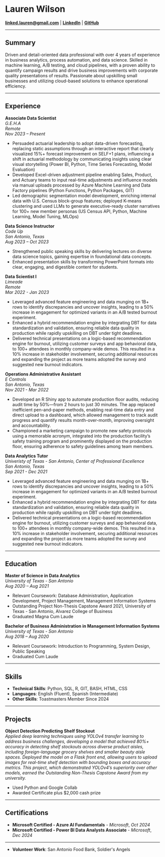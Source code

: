 # Lauren Wilson

**[linked.lauren@gmail.com](mailto:linked.lauren@gmail.com)** | **[LinkedIn](https://linkedin.com/in/alaurenwilson)** | **[GitHub](https://github.com/Lauren-Wilson )**

---

## Summary

Driven and detail-oriented data professional with over 4 years of experience in business analytics, process automation, and data science. Skilled in machine learning, A/B testing, and cloud pipelines, with a proven ability to quantify campaign results and drive business improvements with corporate quality presentations of results. Passionate about upskilling small businesses and utilizing cloud-based solutions to enhance operational efficiency.

---

## Experience

**Associate Data Scientist**  
*G.E.H.A*  
*Remote*  
*Nov 2023 – Present*

- Persuaded actuarial leadership to adopt data-driven forecasting, replacing static assumptions through an interactive report that clearly visualized 15%+ forecast improvement on SELF+1 plans, influencing a shift in actuarial methodology by communicating insights using clear visual storytelling (Power BI, Python, Time Series Forecasting, Model Evaluation)
- Developed Excel-driven adjustment pipeline enabling Sales, Product, and Actuary teams to input real-time adjustments and influence models via manual uploads processed by Azure Machine Learning and Data Factory pipelines (Python Functions, Python Packages, GIT)
- Led demographic segmentation model development, enriching internal data with U.S. Census block-group features; deployed K-means clustering and used LLMs to generate executive-ready cluster narratives for 100+ new member personas (US Census API, Python, Machine Learning, Model Tuning, MLOps)


**Data Science Instructor**  
*Code Up*  
*San Antonio, Texas*  
*Aug 2023 – Oct 2023*

- Strengthened public speaking skills by delivering lectures on diverse data science topics, gaining expertise in foundational data concepts.
- Enhanced presentation skills by transforming PowerPoint formats into clear, engaging, and digestible content for students.

**Data Scientist I**  
*Limeade*  
*Remote*  
*Mar 2022 - Jan 2023*

- Leveraged advanced feature engineering and data munging on 1B+ rows to identify discrepancies and uncover insights, leading to a 50% increase in engagement for optimized variants in an A/B tested burnout experiment.
- Enhanced a hybrid recommendation engine by integrating DBT for data standardization and validation, ensuring reliable data quality in production while rapidly upskilling on DBT under tight deadlines.
- Delivered technical presentations on a logic-based recommendation engine for burnout, utilizing customer surveys and app behavioral data, to 100+ attendees in monthly company-wide demos. This resulted in a 10% increase in stakeholder involvement, securing additional resources and expanding the project as more teams adopted the survey and suggested new burnout indicators.

**Operations Administrative Assistant**  
*E Controls*  
*San Antonio, Texas*  
*Nov 2021 - Mar 2022*

- Developed an R Shiny app to automate production floor audits, reducing audit time by 50%—from 2 hours to just 30 minutes. The app replaced inefficient pen-and-paper methods, enabling real-time data entry and direct upload to a dashboard, which allowed management to track audit progress and quantify results month-over-month, improving oversight and accountability.
- Championed a marketing campaign to promote new safety protocols using a memorable acronym, integrated into the production facility’s safety training program and prominently displayed on the production floor, ensuring adherence to safety guidelines among team members.


**Data Analytics Tutor**  
*Univeristy of Texas - San Antonio, Center of Professional Excellence*  
*San Antonio, Texas*  
*Sep 2021 - Dec 2021*

- Leveraged advanced feature engineering and data munging on 1B+ rows to identify discrepancies and uncover insights, leading to a 50% increase in engagement for optimized variants in an A/B tested burnout experiment.
- Enhanced a hybrid recommendation engine by integrating DBT for data standardization and validation, ensuring reliable data quality in production while rapidly upskilling on DBT under tight deadlines.
- Delivered technical presentations on a logic-based recommendation engine for burnout, utilizing customer surveys and app behavioral data, to 100+ attendees in monthly company-wide demos. This resulted in a 10% increase in stakeholder involvement, securing additional resources and expanding the project as more teams adopted the survey and suggested new burnout indicators.

---

## Education

**Master of Science in Data Analytics**  
*University of Texas - San Antonio*  
*Aug 2020 – Aug 2021*

- Relevant Coursework: Database Administration, Application Development, Project Management, Management Information Systems
- Outstanding Project Non-Thesis Capstone Award 2021, University of Texas - San Antonio, Alvarez College of Business
- Graduated Magna Cum Laude

**Bachelor of Business Administration in Management Information Systems**  
*University of Texas - San Antonio*  
*Aug 2018 – Aug 2020*

- Relevant Coursework: Introduction to Programming, System Design, Public Speaking
- Graduated Cum Laude

---

## Skills

- **Technical Skills**: Python, SQL, R, GIT, BASH, HTML, CSS
- **Languages**: English (Fluent), Spanish (Intermediate)
- **Other Skills**: Toastmasters Member Since 2024

---

## Projects

**Object Detection Predicting Shelf Stockout**  
*Applied deep learning techniques using YOLOv4 transfer learning to address business challenges, developing a model that achieved 80%+ accuracy in detecting shelf stockouts across diverse product aisles, including foreign-language grocery shelves and smaller beauty aisle spaces. Deployed the model on a Flask front end, allowing users to upload images for real-time shelf detection with bounding boxes and accuracy metrics. This project, which demonstrated YOLOv4’s superiority over other models, earned the Outstanding Non-Thesis Capstone Award from my university.*

- Used Python and Google Collab
- Awarded Certificate plus $2,000 cash prize

---

## Certifications 

- **Microsoft Certified - Azure AI Fundamentals** - *Microsoft*, *Oct 2024*
- **Microsoft Certified - Power BI Data Analysts Associate** - *Microsoft*, *Dec 2024*

---

- **Volunteer Work**: San Antonio Food Bank, Soldier's Angels
